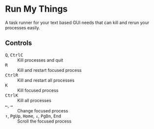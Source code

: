 # Run My Things

A task runner for your text based GUI needs that can kill and rerun your processes easily.

## Controls

<dl>

<dt>
  <kbd>Q</kbd>,
  <kbd>Ctrl</kbd><kbd>C</kbd>
</dt>
<dd>Kill processes and quit</dd>

<dt>
  <kbd>R</kbd>
</dt>
<dd>Kill and restart focused process</dd>

<dt>
  <kbd>Ctrl</kbd><kbd>R</kbd>
</dt>
<dd>Kill and restart all processes</dd>

<dt>
  <kbd>K</kbd>
</dt>
<dd>Kill focused process</dd>

<dt>
  <kbd>Ctrl</kbd><kbd>K</kbd>
</dt>
<dd>Kill all processes</dd>

<dt>
  <kbd>&larr;</kbd>,
  <kbd>&rarr;</kbd>
</dt>
<dd>Change focused process</dd>

<dt>
  <kbd>&uarr;</kbd>,
  <kbd>PgUp</kbd>,
  <kbd>Home</kbd>,
  <kbd>&darr;</kbd>,
  <kbd>PgDn</kbd>,
  <kbd>End</kbd>
</dt>
<dd>Scroll the focused process</dd>

</dl>
